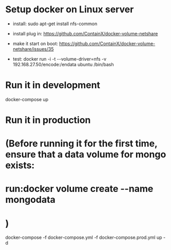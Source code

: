 # Setup docker on Linux server

- install:
sudo apt-get install nfs-common

- install plug in:
https://github.com/ContainX/docker-volume-netshare

- make it start on boot:
https://github.com/ContainX/docker-volume-netshare/issues/35

- test:
docker run -i -t --volume-driver=nfs -v 192.168.27.50/encode:/endata ubuntu /bin/bash

# Run it in development
docker-compose up

# Run it in production
# (Before running it for the first time, ensure that a data volume for mongo exists:
# run:docker volume create --name mongodata
# )
docker-compose -f docker-compose.yml -f docker-compose.prod.yml up -d
